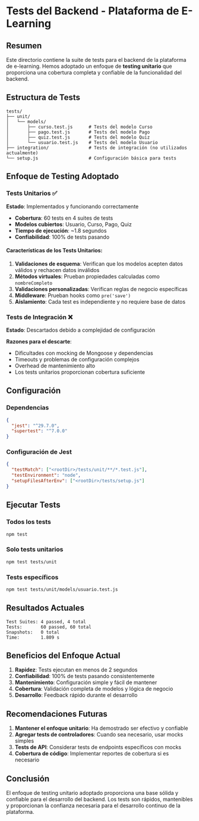 # Tests del Backend - Plataforma de E-Learning

## Resumen

Este directorio contiene la suite de tests para el backend de la plataforma de e-learning. Hemos adoptado un enfoque de **testing unitario** que proporciona una cobertura completa y confiable de la funcionalidad del backend.

## Estructura de Tests

```
tests/
├── unit/
│   └── models/
│       ├── curso.test.js      # Tests del modelo Curso
│       ├── pago.test.js       # Tests del modelo Pago
│       ├── quiz.test.js       # Tests del modelo Quiz
│       └── usuario.test.js    # Tests del modelo Usuario
├── integration/               # Tests de integración (no utilizados actualmente)
└── setup.js                   # Configuración básica para tests
```

## Enfoque de Testing Adoptado

### Tests Unitarios ✅

**Estado**: Implementados y funcionando correctamente

- **Cobertura**: 60 tests en 4 suites de tests
- **Modelos cubiertos**: Usuario, Curso, Pago, Quiz
- **Tiempo de ejecución**: ~1.8 segundos
- **Confiabilidad**: 100% de tests pasando

#### Características de los Tests Unitarios:

1. **Validaciones de esquema**: Verifican que los modelos acepten datos válidos y rechacen datos inválidos
2. **Métodos virtuales**: Prueban propiedades calculadas como `nombreCompleto`
3. **Validaciones personalizadas**: Verifican reglas de negocio específicas
4. **Middleware**: Prueban hooks como `pre('save')`
5. **Aislamiento**: Cada test es independiente y no requiere base de datos

### Tests de Integración ❌

**Estado**: Descartados debido a complejidad de configuración

**Razones para el descarte**:
- Dificultades con mocking de Mongoose y dependencias
- Timeouts y problemas de configuración complejos
- Overhead de mantenimiento alto
- Los tests unitarios proporcionan cobertura suficiente

## Configuración

### Dependencias

```json
{
  "jest": "^29.7.0",
  "supertest": "^7.0.0"
}
```

### Configuración de Jest

```json
{
  "testMatch": ["<rootDir>/tests/unit/**/*.test.js"],
  "testEnvironment": "node",
  "setupFilesAfterEnv": ["<rootDir>/tests/setup.js"]
}
```

## Ejecutar Tests

### Todos los tests
```bash
npm test
```

### Solo tests unitarios
```bash
npm test tests/unit
```

### Tests específicos
```bash
npm test tests/unit/models/usuario.test.js
```

## Resultados Actuales

```
Test Suites: 4 passed, 4 total
Tests:       60 passed, 60 total
Snapshots:   0 total
Time:        1.809 s
```

## Beneficios del Enfoque Actual

1. **Rapidez**: Tests ejecutan en menos de 2 segundos
2. **Confiabilidad**: 100% de tests pasando consistentemente
3. **Mantenimiento**: Configuración simple y fácil de mantener
4. **Cobertura**: Validación completa de modelos y lógica de negocio
5. **Desarrollo**: Feedback rápido durante el desarrollo

## Recomendaciones Futuras

1. **Mantener el enfoque unitario**: Ha demostrado ser efectivo y confiable
2. **Agregar tests de controladores**: Cuando sea necesario, usar mocks simples
3. **Tests de API**: Considerar tests de endpoints específicos con mocks
4. **Cobertura de código**: Implementar reportes de cobertura si es necesario

## Conclusión

El enfoque de testing unitario adoptado proporciona una base sólida y confiable para el desarrollo del backend. Los tests son rápidos, mantenibles y proporcionan la confianza necesaria para el desarrollo continuo de la plataforma.